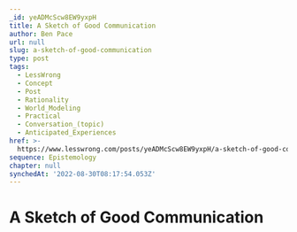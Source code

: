 ```yaml
---
_id: yeADMcScw8EW9yxpH
title: A Sketch of Good Communication
author: Ben Pace
url: null
slug: a-sketch-of-good-communication
type: post
tags:
  - LessWrong
  - Concept
  - Post
  - Rationality
  - World_Modeling
  - Practical
  - Conversation_(topic)
  - Anticipated_Experiences
href: >-
  https://www.lesswrong.com/posts/yeADMcScw8EW9yxpH/a-sketch-of-good-communication
sequence: Epistemology
chapter: null
synchedAt: '2022-08-30T08:17:54.053Z'
---
```


# A Sketch of Good Communication
